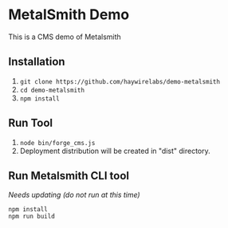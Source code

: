 MetalSmith Demo
===============

This is a CMS demo of Metalsmith

Installation
------------

1. ```git clone https://github.com/haywirelabs/demo-metalsmith```
2. ```cd demo-metalsmith```
3. ```npm install```

Run Tool
--------

1. ```node bin/forge_cms.js```
2. Deployment distribution will be created in "dist" directory.

Run Metalsmith CLI tool
-----------------------

*Needs updating (do not run at this time)*

```
npm install
npm run build
```
